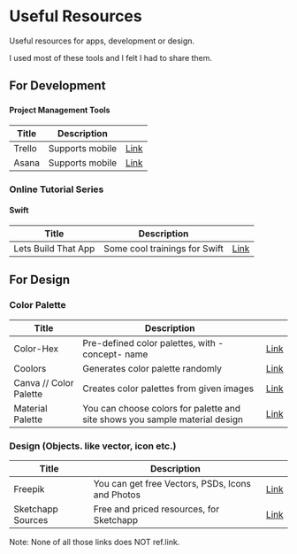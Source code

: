 # Useful Resources
Useful resources for apps, development or design.

I used most of these tools and I felt I had to share them.

## For Development
###
#### Project Management Tools
| Title | Description |  |
|--|--|--|
| Trello | Supports mobile | [Link](https://trello.com/) |
| Asana | Supports mobile | [Link](https://asana.com/) |

### Online Tutorial Series
#### Swift
| Title | Description |  |
|--|--|--|
| Lets Build That App | Some cool trainings for Swift | [Link](https://www.letsbuildthatapp.com/) |

## For Design
### Color Palette
| Title | Description |  |
|--|--|--|
| Color-Hex | Pre-defined color palettes, with -concept- name | [Link](http://www.color-hex.com/color-palettes/) |
| Coolors | Generates color palette randomly | [Link](https://coolors.co) |
| Canva // Color Palette | Creates color palettes from given images | [Link](https://www.canva.com/color-palette/) |
| Material Palette | You can choose colors for palette and site shows you sample material design | [Link](https://www.materialpalette.com/) |

### Design (Objects. like vector, icon etc.)
| Title | Description |  |
|--|--|--|
| Freepik | You can get free Vectors, PSDs, Icons and Photos | [Link](http://www.freepik.com/) |
| Sketchapp Sources | Free and priced resources, for Sketchapp | [Link](https://www.sketchappsources.com/) |


Note: None of all those links does NOT ref.link.
